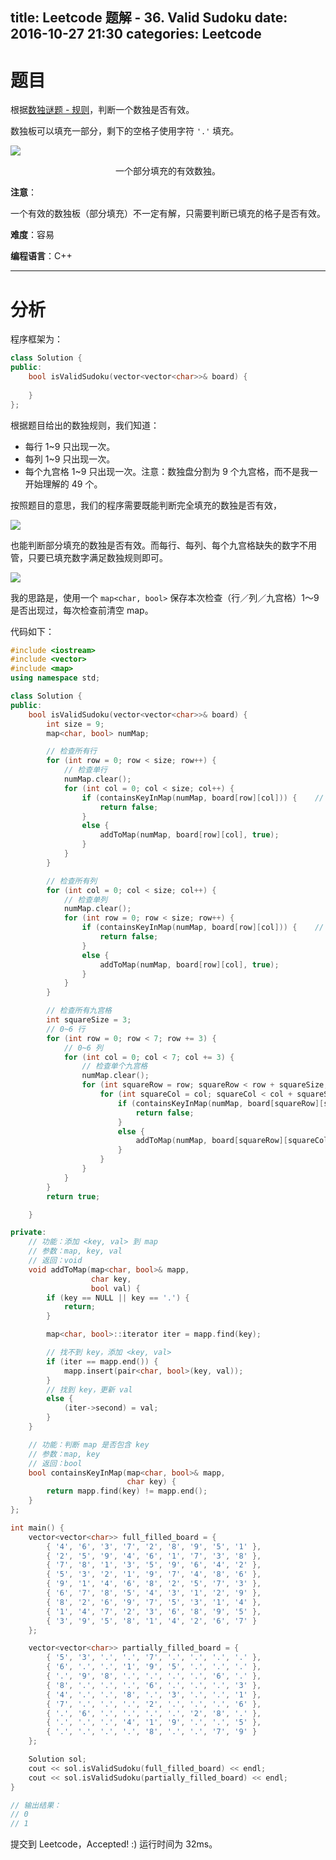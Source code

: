 title: Leetcode 题解 - 36. Valid Sudoku
date: 2016-10-27 21:30
categories: Leetcode
---

# 题目

根据[数独谜题 - 规则](http://sudoku.com.au/TheRules.aspx)，判断一个数独是否有效。

数独板可以填充一部分，剩下的空格子使用字符 `'.'` 填充。

![](/images/leetcode/36-valid-sudoku/partially-filled-sudoku.png)

<center>一个部分填充的有效数独。</center>

<!-- more -->

**注意**：

一个有效的数独板（部分填充）不一定有解，只需要判断已填充的格子是否有效。

**难度**：容易

**编程语言**：C++

---

# 分析

程序框架为：

```cpp
class Solution {
public:
    bool isValidSudoku(vector<vector<char>>& board) {
        
    }
};
```

根据题目给出的数独规则，我们知道：

* 每行 1~9 只出现一次。
* 每列 1~9 只出现一次。
* 每个九宫格 1~9 只出现一次。注意：数独盘分割为 9 个九宫格，而不是我一开始理解的 49 个。

按照题目的意思，我们的程序需要既能判断完全填充的数独是否有效，

![](/images/leetcode/36-valid-sudoku/fully-filled-sudoku.jpg)

也能判断部分填充的数独是否有效。而每行、每列、每个九宫格缺失的数字不用管，只要已填充数字满足数独规则即可。

![](/images/leetcode/36-valid-sudoku/partially-filled-sudoku.png)

我的思路是，使用一个 `map<char, bool>` 保存本次检查（行／列／九宫格）1～9 是否出现过，每次检查前清空 map。

代码如下：

```cpp
#include <iostream>
#include <vector>
#include <map>
using namespace std;

class Solution {
public:
    bool isValidSudoku(vector<vector<char>>& board) {
        int size = 9;
        map<char, bool> numMap;

        // 检查所有行
        for (int row = 0; row < size; row++) {
            // 检查单行
            numMap.clear();
            for (int col = 0; col < size; col++) {
                if (containsKeyInMap(numMap, board[row][col])) {    // 1~9 出现过两次
                    return false;
                }
                else {
                    addToMap(numMap, board[row][col], true);
                }
            }
        }

        // 检查所有列
        for (int col = 0; col < size; col++) {
            // 检查单列
            numMap.clear();
            for (int row = 0; row < size; row++) {
                if (containsKeyInMap(numMap, board[row][col])) {    // 1~9 出现过两次
                    return false;
                }
                else {
                    addToMap(numMap, board[row][col], true);
                }
            }
        }

        // 检查所有九宫格
        int squareSize = 3;
        // 0~6 行
        for (int row = 0; row < 7; row += 3) {
            // 0~6 列
            for (int col = 0; col < 7; col += 3) {
                // 检查单个九宫格
                numMap.clear();
                for (int squareRow = row; squareRow < row + squareSize; squareRow++) {
                    for (int squareCol = col; squareCol < col + squareSize; squareCol++) {
                        if (containsKeyInMap(numMap, board[squareRow][squareCol])) {     // 1~9 出现过两次
                            return false;
                        }
                        else {
                            addToMap(numMap, board[squareRow][squareCol], true);
                        }
                    }
                }
            }
        }
        return true;

    }

private:
    // 功能：添加 <key, val> 到 map
    // 参数：map, key, val
    // 返回：void
    void addToMap(map<char, bool>& mapp,
                  char key,
                  bool val) {
        if (key == NULL || key == '.') {
            return;
        }

        map<char, bool>::iterator iter = mapp.find(key);

        // 找不到 key，添加 <key, val>
        if (iter == mapp.end()) {
            mapp.insert(pair<char, bool>(key, val));
        }
        // 找到 key，更新 val
        else {
            (iter->second) = val;
        }
    }

    // 功能：判断 map 是否包含 key
    // 参数：map, key
    // 返回：bool
    bool containsKeyInMap(map<char, bool>& mapp,
                          char key) {
        return mapp.find(key) != mapp.end();
    }
};

int main() {
    vector<vector<char>> full_filled_board = {
        { '4', '6', '3', '7', '2', '8', '9', '5', '1' },
        { '2', '5', '9', '4', '6', '1', '7', '3', '8' },
        { '7', '8', '1', '3', '5', '9', '6', '4', '2' },
        { '5', '3', '2', '1', '9', '7', '4', '8', '6' },
        { '9', '1', '4', '6', '8', '2', '5', '7', '3' },
        { '6', '7', '8', '5', '4', '3', '1', '2', '9' },
        { '8', '2', '6', '9', '7', '5', '3', '1', '4' },
        { '1', '4', '7', '2', '3', '6', '8', '9', '5' },
        { '3', '9', '5', '8', '1', '4', '2', '6', '7' }
    };

    vector<vector<char>> partially_filled_board = {
        { '5', '3', '.', '.', '7', '.', '.', '.', '.' },
        { '6', '.', '.', '1', '9', '5', '.', '.', '.' },
        { '.', '9', '8', '.', '.', '.', '.', '6', '.' },
        { '8', '.', '.', '.', '6', '.', '.', '.', '3' },
        { '4', '.', '.', '8', '.', '3', '.', '.', '1' },
        { '7', '.', '.', '.', '2', '.', '.', '.', '6' },
        { '.', '6', '.', '.', '.', '.', '2', '8', '.' },
        { '.', '.', '.', '4', '1', '9', '.', '.', '5' },
        { '.', '.', '.', '.', '8', '.', '.', '7', '9' }
    };

    Solution sol;
    cout << sol.isValidSudoku(full_filled_board) << endl;
    cout << sol.isValidSudoku(partially_filled_board) << endl;
}

// 输出结果：
// 0
// 1
```

提交到 Leetcode，Accepted! :) 运行时间为 32ms。
